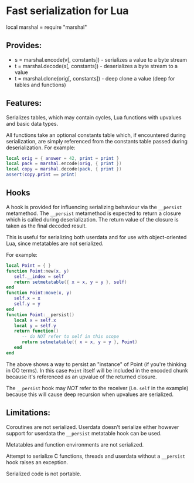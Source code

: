 Fast serialization for Lua
==========================

local marshal = require "marshal"

Provides:
---------

* s = marshal.encode(v[, constants])    - serializes a value to a byte stream
* t = marshal.decode(s[, constants])    - deserializes a byte stream to a value
* t = marshal.clone(orig[, constants])  - deep clone a value (deep for tables and functions)

Features:
---------

Serializes tables, which may contain cycles, Lua functions with upvalues and basic data types.

All functions take an optional constants table which, if encountered during serialization,
are simply referenced from the constants table passed during deserialization. For example:

```Lua
local orig = { answer = 42, print = print }
local pack = marshal.encode(orig, { print })
local copy = marshal.decode(pack, { print })
assert(copy.print == print)
```

Hooks
-----

A hook is provided for influencing serializing behaviour via the `__persist` metamethod.
The `__persist` metamethod is expected to return a closure which is called during
deserialization. The return value of the closure is taken as the final decoded result.

This is useful for serializing both userdata and for use with object-oriented Lua,
since metatables are not serialized.

For example:

```Lua
local Point = { }
function Point:new(x, y)
   self.__index = self
   return setmetatable({ x = x, y = y }, self)
end
function Point:move(x, y)
   self.x = x
   self.y = y
end
function Point:__persist()
   local x = self.x
   local y = self.y
   return function()
      -- do NOT refer to self in this scope
      return setmetatable({ x = x, y = y }, Point)
   end
end
```
The above shows a way to persist an "instance" of Point (if you're thinking
in OO terms). In this case `Point` itself will be included in the encoded chunk
because it's referenced as an upvalue of the returned closure.

The `__persist` hook may *NOT* refer to the receiver (i.e. `self`
in the example) because this will cause deep recursion when upvalues
are serialized.

Limitations:
------------

Coroutines are not serialized. Userdata doesn't serialize either
however support for userdata the `__persist` metatable hook can be used.

Metatables and function environments are not serialized.

Attempt to serialize C functions, threads and userdata without a `__persist` hook
raises an exception.

Serialized code is not portable.

